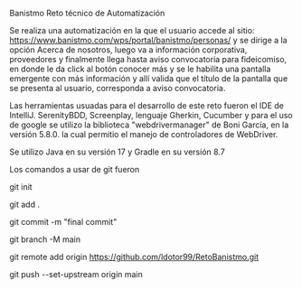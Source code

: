 Banistmo Reto técnico de Automatización

Se realiza una automatización en la que el usuario accede al sitio: https://www.banistmo.com/wps/portal/banistmo/personas/ y se dirige a la opción Acerca de nosotros, luego va a información corporativa, proveedores y finalmente llega hasta aviso convocatoria para fideicomiso, en donde le da click al botón conocer más y se le habilita una pantalla emergente con más información y allí valida que el título de la pantalla que se presenta al usuario, corresponda a aviso convocatoria.

Las herramientas usuadas para el desarrollo de este reto fueron el IDE de IntelliJ. SerenityBDD, Screenplay, lenguaje Gherkin, Cucumber y para el uso de google se utilizo la biblioteca "webdrivermanager" de Boni García, en la versión 5.8.0. la cual permitio el manejo de controladores de WebDriver.

Se utilizo Java en su versión 17 y Gradle en su versión 8.7

Los comandos a usar de git fueron

git init

git add .

git commit -m "final commit"

git branch -M main

git remote add origin https://github.com/ldotor99/RetoBanistmo.git

git push --set-upstream origin main




